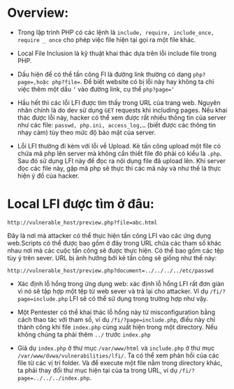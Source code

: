 # Overview:

- Trong lập trình PHP có các lệnh là `include, require, include_once, require _ once` cho phép việc file hiện tại gọi ra một file khác.

- Local File Inclusion là kỹ thuật khai thác dựa trên lỗi include file trong PHP.

- Dấu hiện để có thể tấn công FI là đường link thường có dạng `php?page=,hoặc php?file=`. Để biết website có bị lỗi này hay không ta chỉ việc thêm một dấu `‘` vào đường link, cụ thể `php?page=‘`

- Hầu hết thì các lỗi LFI được tìm thấy trong URL của trang web. Nguyên nhân chính là do dev sử dụng `GET` requests khi including pages. Nếu khai thác được lỗi này, hacker có thể xem được rất nhiều thông tin của server như các file: `passwd, php.ini, access_log,…` (biết được các thông tin nhạy cảm) tùy theo mức độ bảo mật của server.

- Lỗi LFI thường đi kèm với lỗi về Upload. Kẻ tấn công upload một file có chứa mã php lên server mà không cần thiết file đó phải có kiểu là `.php`. Sau đó sử dụng LFI này để đọc ra nội dụng file đã upload lên. Khi server đọc các file này, gặp mã php sẽ thực thi các mã này và như thế là thực hiện ý đồ của hacker.

# Local LFI được tìm ở đâu:

`http://vulnerable_host/preview.php?file=abc.html`

Đây là nơi mà attacker có thể thực hiện tấn công LFI vào các ứng dụng web.Scripts có thể được bao gồm ở đây trong URL chứa các tham số khác nhau nơi mà các cuộc tấn công sẽ được thực hiện. Có thể bao gồm các tệp tùy ý trên sever. URL bị ảnh hưởng bởi kẻ tấn công sẽ giống như thế này:

`http://vulnerable_host/preview.php?document=../../../../etc/passwd`

- Xác định lỗ hổng trong ứng dụng web: xác định lỗ hổng LFI rất đơn giản vì nó sẽ tập hợp một tệp từ web sever và trả lại cho attacker. Ví dụ `/fi/?page=include.php` LFI sẽ có thể sử dụng trong trường hợp như vậy. 

- Một Pentester có thể khai thác lỗ hổng này từ misconfiguration bằng cách thao tác với tham số, ví dụ `/fi/?page=include.php`, điều này chỉ thành công khi file `index.php` cùng xuất hiện trong một directory. Nếu không chúng ta phải thêm `../` trước `index.php`

- Giả dụ `index.php` ở thư mục `/var/www/html` và `include.php` ở thư mục `/var/www/dvwa/vulnerabilities/lfi/`. Ta có thể xem phản hồi của các file từ các vị trí folder. Và để execute một file nằm trong directory khác, ta phải thay đổi thư mục hiện tại của ta trong URL, ví dụ `/fi/?page=../../../index.php`.
